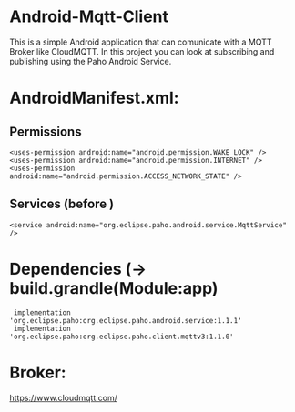 # Android-Mqtt-Client
This is a simple Android application that can comunicate with a MQTT Broker like CloudMQTT. In this project you can look at subscribing and publishing using the Paho Android Service.


# AndroidManifest.xml:

## Permissions

   ```
   <uses-permission android:name="android.permission.WAKE_LOCK" />
   <uses-permission android:name="android.permission.INTERNET" />
   <uses-permission android:name="android.permission.ACCESS_NETWORK_STATE" />
   ```
   
## Services (before </application>)

   ```
   <service android:name="org.eclipse.paho.android.service.MqttService" />
   ```
   
# Dependencies (-> build.grandle(Module:app)

```
 implementation 'org.eclipse.paho:org.eclipse.paho.android.service:1.1.1'
 implementation 'org.eclipse.paho:org.eclipse.paho.client.mqttv3:1.1.0'
```

# Broker: 

https://www.cloudmqtt.com/
